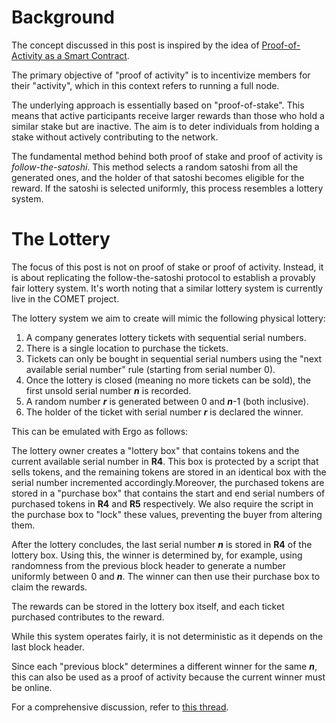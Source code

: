 # Background

The concept discussed in this post is inspired by the idea of [Proof-of-Activity as a Smart Contract](https://www.ergoforum.org/t/proof-of-activity-as-a-smart-contract/132).

The primary objective of "proof of activity" is to incentivize members for their "activity", which in this context refers to running a full node.

The underlying approach is essentially based on "proof-of-stake". This means that active participants receive larger rewards than those who hold a similar stake but are inactive. The aim is to deter individuals from holding a stake without actively contributing to the network.

The fundamental method behind both proof of stake and proof of activity is *follow-the-satoshi*. This method selects a random satoshi from all the generated ones, and the holder of that satoshi becomes eligible for the reward. If the satoshi is selected uniformly, this process resembles a lottery system.

# The Lottery

The focus of this post is not on proof of stake or proof of activity. Instead, it is about replicating the follow-the-satoshi protocol to establish a provably fair lottery system. It's worth noting that a similar lottery system is currently live in the COMET project.

The lottery system we aim to create will mimic the following physical lottery:

1. A company generates lottery tickets with sequential serial numbers.
2. There is a single location to purchase the tickets.
3. Tickets can only be bought in sequential serial numbers using the "next available serial number" rule (starting from serial number 0).
4. Once the lottery is closed (meaning no more tickets can be sold), the first unsold serial number ***n*** is recorded.
5. A random number ***r*** is generated between 0 and ***n***-1 (both inclusive).
6. The holder of the ticket with serial number ***r*** is declared the winner.

This can be emulated with Ergo as follows:

The lottery owner creates a "lottery box" that contains tokens and the current available serial number in **R4**. This box is protected by a script that sells tokens, and the remaining tokens are stored in an identical box with the serial number incremented accordingly.Moreover, the purchased tokens are stored in a "purchase box" that contains the start and end serial numbers of purchased tokens in **R4** and **R5** respectively. We also require the script in the purchase box to "lock" these values, preventing the buyer from altering them.

After the lottery concludes, the last serial number ***n*** is stored in **R4** of the lottery box. Using this, the winner is determined by, for example, using randomness from the previous block header to generate a number uniformly between 0 and ***n***. The winner can then use their purchase box to claim the rewards.

The rewards can be stored in the lottery box itself, and each ticket purchased contributes to the reward.

While this system operates fairly, it is not deterministic as it depends on the last block header.

Since each "previous block" determines a different winner for the same ***n***, this can also be used as a proof of activity because the current winner must be online.

For a comprehensive discussion, refer to [this thread](https://www.ergoforum.org/t/a-lottery-on-top-of-ergo/137).
